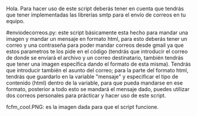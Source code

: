 Hola. Para hacer uso de este script deberás tener en cuenta que tendrás que tener implementadas las librerías smtp para el envío de correos en tu equipo.

#enviodecorreos.py: este script básicamente esta hecho para mandar una imagen y mandar un mensaje en formato html, para esto deberás tener un correo y una contraseña para poder mandar correos desde gmail ya que estos parametros te los pide en el código (tendrás que introducir el correo de donde se enviará el archivo y un correo destinatario, también tendrás que tener una imagen específica dando el formato de esta misma). Tendrás que introducir también el asunto del correo; para la parte del formato html, tendrás que guardarlo en la variable "mensaje" y especificar el tipo de contenido (html) dentro de la variable, para que pueda mandarse en ese formato, posterior a todo esto se mandará el mensaje dado, puedes utilizar dos correos personales para prácticar y hacer uso de este script.

fcfm_cool.PNG: es la imagen dada para que el script funcione.
